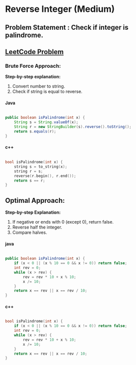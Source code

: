 # Reverse Integer (Medium)


## Problem Statement : Check if integer is palindrome.

## [LeetCode Problem](https://leetcode.com/problems/palindrome-number/description/)

### Brute Force Approach: 

**Step-by-step explanation:**
1. Convert number to string.
2. Check if string is equal to reverse.


#### Java

```java

public boolean isPalindrome(int x) {
    String s = String.valueOf(x);
    String r = new StringBuilder(s).reverse().toString();
    return s.equals(r);
}
```

#### c++

```cpp

bool isPalindrome(int x) {
    string s = to_string(x);
    string r = s;
    reverse(r.begin(), r.end());
    return s == r;
}
```

## Optimal Approach: 

**Step-by-step Explanation:**
1. If negative or ends with 0 (except 0), return false.
2. Reverse half the integer.
3. Compare halves.


#### java

``` java

public boolean isPalindrome(int x) {
    if (x < 0 || (x % 10 == 0 && x != 0)) return false;
    int rev = 0;
    while (x > rev) {
        rev = rev * 10 + x % 10;
        x /= 10;
    }
    return x == rev || x == rev / 10;
}
```

#### c++

``` cpp

bool isPalindrome(int x) {
    if (x < 0 || (x % 10 == 0 && x != 0)) return false;
    int rev = 0;
    while (x > rev) {
        rev = rev * 10 + x % 10;
        x /= 10;
    }
    return x == rev || x == rev / 10;
}   
```